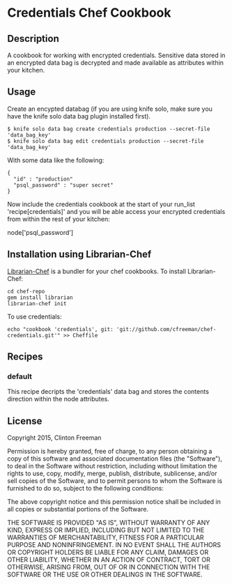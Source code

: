 # Credentials Chef Cookbook

## Description

A cookbook for working with encrypted credentials. Sensitive data stored in an encrypted data bag is decrypted and made available as attributes within your kitchen.

## Usage

Create an encypted databag (if you are using knife solo, make sure you have the knife solo data bag plugin installed first).

    $ knife solo data bag create credentials production --secret-file 'data_bag_key'
    $ knife solo data bag edit credentials production --secret-file 'data_bag_key'

With some data like the following:

    {
      "id" : "production"
      "psql_password" : "super secret"
    }

Now include the credentials cookbook at the start of your run\_list 'recipe[credentials]' and you will be able access your encrypted credentials from within the rest of your kitchen:

node['psql_password']

## Installation using Librarian-Chef

[Librarian-Chef](https://github.com/applicationsonline/librarian#readme) is a bundler for your chef cookbooks. To install Librarian-Chef:

	cd chef-repo
	gem install librarian
	librarian-chef init

To use credentials:

	echo "cookbook 'credentials', git: 'git://github.com/cfreeman/chef-credentials.git'" >> Cheffile

## Recipes

### default

This recipe decripts the 'credentials' data bag and stores the contents direction within the node attributes.

## License

Copyright 2015, Clinton Freeman

Permission is hereby granted, free of charge, to any person obtaining a copy
of this software and associated documentation files (the "Software"), to deal
in the Software without restriction, including without limitation the rights
to use, copy, modify, merge, publish, distribute, sublicense, and/or sell
copies of the Software, and to permit persons to whom the Software is
furnished to do so, subject to the following conditions:

The above copyright notice and this permission notice shall be included in
all copies or substantial portions of the Software.

THE SOFTWARE IS PROVIDED "AS IS", WITHOUT WARRANTY OF ANY KIND, EXPRESS OR
IMPLIED, INCLUDING BUT NOT LIMITED TO THE WARRANTIES OF MERCHANTABILITY,
FITNESS FOR A PARTICULAR PURPOSE AND NONINFRINGEMENT. IN NO EVENT SHALL THE
AUTHORS OR COPYRIGHT HOLDERS BE LIABLE FOR ANY CLAIM, DAMAGES OR OTHER
LIABILITY, WHETHER IN AN ACTION OF CONTRACT, TORT OR OTHERWISE, ARISING FROM,
OUT OF OR IN CONNECTION WITH THE SOFTWARE OR THE USE OR OTHER DEALINGS IN
THE SOFTWARE.
